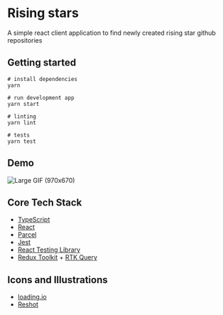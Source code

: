 # Rising stars

A simple react client application to find newly created rising star github repositories 

## Getting started
```console
# install dependencies
yarn

# run development app
yarn start

# linting
yarn lint

# tests
yarn test
```

## Demo
![Large GIF (970x670)](https://user-images.githubusercontent.com/1807492/221625897-90368ff7-d104-4e09-9679-0decf2f381bd.gif)

## Core Tech Stack

- [TypeScript](https://www.typescriptlang.org/)
- [React](https://reactjs.org/)
- [Parcel](https://parceljs.org/)
- [Jest](https://jestjs.io/)
- [React Testing Library](https://testing-library.com/docs/react-testing-library/intro/)
- [Redux Toolkit](https://redux-toolkit.js.org/introduction/getting-started) + [RTK Query](https://redux-toolkit.js.org/tutorials/rtk-query)

## Icons and Illustrations

- [loading.io](https://loading.io/css/)
- [Reshot](https://www.reshot.com/)
